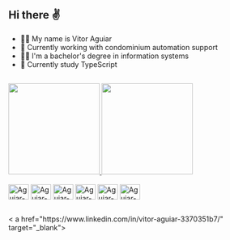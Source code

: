 ## Hi there ✌️

- 🙋‍♂️ My name is Vitor Aguiar
- 💼 Currently working with condominium automation support
- 👨‍🎓 I'm a bachelor's degree in information systems
- 📝 Currently study TypeScript

##


<div>
<a href="https://github.com/AguiarMS">
  <img height="180em" src="https://github-readme-stats.vercel.app/api?username=AguiarMS&show_icons=true&theme=dracula&include_all_commits=true&count_private=true">
  <img height="180em" src="https://github-readme-stats.vercel.app/api/top-langs/?username=AguiarMS&layout=compact&langs_count=7&theme=dracula"/>
</a>
</div>

<div style="display: inline_block"><br>
  <img align="center" alt="Aguiar-JS" height="30" width="40" src="https://cdn.jsdelivr.net/gh/devicons/devicon/icons/html5/html5-original.svg" />
  <img align="center" alt="Aguiar-JS" height="30" width="40" src="https://cdn.jsdelivr.net/gh/devicons/devicon/icons/css3/css3-original.svg" />
  <img align="center" alt="Aguiar-JS" height="30" width="40" src="https://cdn.jsdelivr.net/gh/devicons/devicon/icons/javascript/javascript-original.svg" />
  <img align="center" alt="Aguiar-JS" height="30" width="40" src="https://cdn.jsdelivr.net/gh/devicons/devicon/icons/typescript/typescript-original.svg" />
  <img align="center" alt="Aguiar-JS" height="30" width="40" src="https://cdn.jsdelivr.net/gh/devicons/devicon/icons/react/react-original.svg" />
  <img align="center" alt="Aguiar-JS" height="30" width="40" src="https://cdn.jsdelivr.net/gh/devicons/devicon/icons/python/python-original.svg" />
</div>

##

<div>
  < a href="https://www.linkedin.com/in/vitor-aguiar-3370351b7/" target="_blank"><img srv="https://img.shields.io/badge/LinkedIn-0077B5?style=for-the-badge&logo=linkedin&logoColor=white" target="_blank"></a>
</div>
